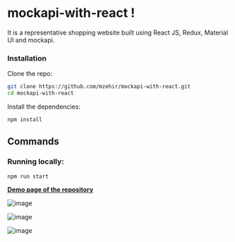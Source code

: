 # mockapi-with-react !

It is a representative shopping website built using React JS, Redux, Material UI and mockapi.

<!-- Mockapi ve react kullanılarak oluşturulmuş bir alışveriş sitesi başlangıç projesidir. -->

### Installation

Clone the repo:

```bash
git clone https://github.com/mzehir/mockapi-with-react.git
cd mockapi-with-react
```

Install the dependencies:

```bash
npm install
```

## Commands

### Running locally:

```bash
npm run start
```

**[Demo page of the repository](https://mockapi-with-react.vercel.app/products)**

![image](https://github.com/user-attachments/assets/f1285977-be21-4898-bd05-1eff12c83f70)

![image](https://github.com/user-attachments/assets/396e0521-25df-4e07-8a1a-0fcc68a89834)

![image](https://github.com/user-attachments/assets/30df1294-76d6-4598-9ea1-7b6a19149480)
